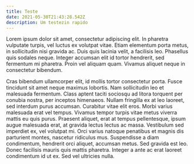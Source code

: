 ```yaml
---
title: Teste
date: 2021-05-30T21:43:28.542Z
description: Um testezin rapido
---
```

Lorem ipsum dolor sit amet, consectetur adipiscing elit. In pharetra vulputate turpis, vel luctus ex volutpat vitae. Etiam elementum porta metus, in sollicitudin nisi gravida ac. Duis quis lacinia velit, a facilisis leo. Phasellus quis sodales neque. Integer accumsan elit id tortor hendrerit, sed fermentum mi pharetra. Proin vel aliquam quam. Vivamus aliquet neque in consectetur bibendum.

Cras bibendum ullamcorper elit, id mollis tortor consectetur porta. Fusce tincidunt sit amet neque maximus lobortis. Nam sollicitudin leo et malesuada fermentum. Class aptent taciti sociosqu ad litora torquent per conubia nostra, per inceptos himenaeos. Nullam fringilla ex at leo laoreet, sed interdum purus accumsan. Curabitur vitae elit eros. Morbi varius malesuada erat vel tempus. Vivamus tempor turpis vitae metus viverra mattis eu quis purus. Praesent aliquet, erat at tempus pellentesque, ipsum augue malesuada erat, at gravida lectus lectus ac massa. Vestibulum sed imperdiet ex, vel volutpat mi. Orci varius natoque penatibus et magnis dis parturient montes, nascetur ridiculus mus. Suspendisse a diam condimentum, hendrerit orci aliquet, accumsan metus. Sed gravida est leo. Donec facilisis mauris quis mattis pharetra. Integer a ante ac erat laoreet condimentum id ut ex. Sed vel ultricies nulla.